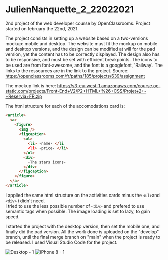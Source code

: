 # JulienNanquette_2_22022021
2nd project of the web developer course by OpenClassrooms.
Project started on february the 22nd, 2021.

The project consists in setting up a website based on a two-versions mockup: mobile and desktop. The website must fit the mockup on mobile and desktop versions, and the design can be modified at will for the pad version, yet the content has to be correctly displayed. The design also has to be responsive, and must be set with efficient breakpoints.
The icons to be used are from font-awesome, and the font is a googlefont, 'Railway'. The links to the ressources are in the link to the project.
Source: https://openclassrooms.com/fr/paths/185/projects/639/assignment

The mockup link is here: https://s3-eu-west-1.amazonaws.com/course.oc-static.com/projects/Front-End+V2/P2+HTML+%26+CSS/Projet+2+-+Reservia+FR.zip

The html structure for each of the accomodations card is:

```html
<article>
  <a>
    <figure>
      <img />
      <figcaption>
        <ul>
          <li> -name- </li
          <li> -price- </li>
        </ul>
        <div>
          -The stars icons-
        </div>
      </figcaption>
    </figure>
  </a>
</article>
```

I applied the same html structure on the activities cards minus the ``` <ul> ```and ``` <div> ``` i didn't need.  
I tried to use the less possible number of ```<div>``` and prefered to use semantic tags when possible.
The image loading is set to lazy, to gain speed.
  
 I started the project with the desktop version, then set the mobile one, and finally did the pad version. All the work done is uploaded on the "develop" branch, until the final merge branch on "main" when the project is ready to be released. I used Visual Studio Code for the project.

![Desktop - 1](https://user-images.githubusercontent.com/76691359/111976544-0715d980-8b02-11eb-87aa-e6bbd49829b2.png)
![iPhone 8 - 1](https://user-images.githubusercontent.com/76691359/111976552-09783380-8b02-11eb-8563-0c9c80b2a40b.png)

